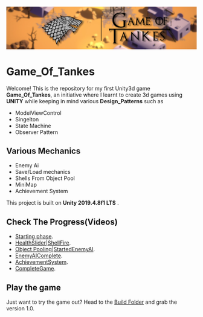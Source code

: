 ![Game_Of_Tankes](/Demo/Bannerlogo.png)
# Game_Of_Tankes

Welcome! This is the repository for my first Unity3d game **Game_Of_Tankes**, an initiative where I learnt to create 3d games using **UNITY** while keeping in mind
various **Design_Patterns** such as 
* ModelViewControl
* Singelton
* State Machine
* Observer Pattern

## Various Mechanics

* Enemy Ai
* Save/Load mechanics
* Shells From Object Pool
* MiniMap
* Achievement System

This project is built on **Unity 2019.4.8f1 LTS** .

## Check The Progress(Videos)
* [Starting phase](https://www.linkedin.com/feed/update/urn:li:activity:6729030144813518848/).
* [HealthSlider|ShellFire](https://www.linkedin.com/feed/update/urn:li:activity:6733012333188177920/).
* [Object Pooling|StartedEnemyAI](https://www.linkedin.com/feed/update/urn:li:activity:6739061766719889408/).
* [EnemyAIComplete](https://www.linkedin.com/feed/update/urn:li:activity:6740983927311265792/).
* [AchievementSystem](https://www.linkedin.com/feed/update/urn:li:activity:6742766079782785024/).
* [CompleteGame](https://www.linkedin.com/feed/update/urn:li:activity:6747005800683761664/).

## Play the game
Just want to try the game out? Head to the [Build Folder](https://drive.google.com/drive/folders/1baxsLvW1Dy6XAPKRDvpOobKwTZjGLI7N) and grab the version 1.0.
